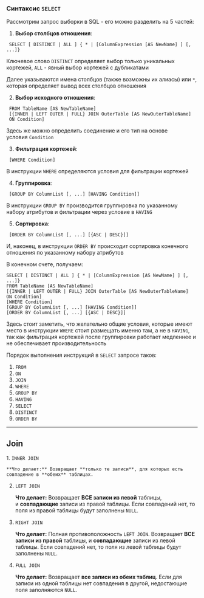 ### Синтаксис `SELECT`

Рассмотрим запрос выборки в SQL - его можно разделить на 5 частей:

1. **Выбор столбцов отношения**:
    
```
 SELECT [ DISTINCT | ALL ] { * | [ColumnExpression [AS NewName] ] [, ...]}
```
    
Ключевое слово `DISTINCT` определяет выбор только уникальных кортежей, `ALL` - явный выбор кортежей с дубликатами
	
Далее указываются имена столбцов (также возможны их алиасы) или `*`, которая определяет вывод всех столбцов отношения
    
2. **Выбор исходного отношения**:
    
```
 FROM TableName [AS NewTableName] 
 [{INNER | LEFT OUTER | FULL} JOIN OuterTable [AS NewOuterTableName] 
 ON Condition]
```
    
Здесь же можно определить соединение и его тип на основе условия `Condition`
    
3. **Фильтрация кортежей**:
    
```
 [WHERE Condition]
```
    
В инструкции `WHERE` определяются условия для фильтрации кортежей
    
4. **Группировка**:
    
```
 [GROUP BY ColumnList [, ...] [HAVING Condition]]
```
    
В инструкции `GROUP BY` производится группировка по указанному набору атрибутов и фильтрации через условие в `HAVING`
    
5. **Сортировка**:
    
```
 [ORDER BY ColumnList [, ...] [{ASC | DESC}]]
```
    
И, наконец, в инструкции `ORDER BY` происходит сортировка конечного отношения по указанному набору атрибутов
    

В конечном счете, получаем:

```
SELECT [ DISTINCT | ALL ] { * | [ColumnExpression [AS NewName] ] [, ...]}
FROM TableName [AS NewTableName] 
[{INNER | LEFT OUTER | FULL} JOIN OuterTable [AS NewOuterTableName] 
ON Condition]
[WHERE Condition]
[GROUP BY ColumnList [, ...] [HAVING Condition]]
[ORDER BY ColumnList [, ...] [{ASC | DESC}]]
```

Здесь стоит заметить, что желательно общие условия, которые имеют место в инструкции `WHERE` стоит размещать именно там, а не в `HAVING`, так как фильтрация кортежей после группировки работает медленнее и не обеспечивает производительность

Порядок выполнения инструкций в `SELECT` запросе таков:

1. `FROM`
2. `ON`
3. `JOIN`
4. `WHERE`
5. `GROUP BY`
6. `HAVING`
7. `SELECT`
8. `DISTINCT`
9. `ORDER BY`

---

## Join

1. `INNER JOIN` 
	
	**Что делает:** Возвращает **только те записи**, для которых есть совпадение в **обеих** таблицах.
	
2. `LEFT JOIN`
	
	**Что делает:** Возвращает **ВСЕ записи из левой** таблицы, и **совпадающие** записи из правой таблицы. Если совпадений нет, то поля из правой таблицы будут заполнены `NULL`.
	
3. `RIGHT JOIN`
	
	**Что делает:** Полная противоположность `LEFT JOIN`. Возвращает **ВСЕ записи из правой** таблицы, и **совпадающие** записи из левой таблицы. Если совпадений нет, то поля из левой таблицы будут заполнены `NULL`.
	
2. `FULL JOIN`
	
	**Что делает:** Возвращает **все записи из обеих таблиц**. Если для записи из одной таблицы нет совпадения в другой, недостающие поля заполняются `NULL`.
